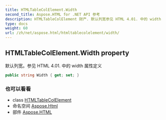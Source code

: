 ```yaml
---
title: HTMLTableColElement.Width
second_title: Aspose.HTML for .NET API 参考
description: HTMLTableColElement 财产. 默认列宽参见 HTML 4.01. 中的 width 属性定义
type: docs
weight: 60
url: /zh/net/aspose.html/htmltablecolelement/width/
---
```

## HTMLTableColElement.Width property

默认列宽。参见 HTML 4.01. 中的 width 属性定义

```csharp
public string Width { get; set; }
```

### 也可以看看

* class [HTMLTableColElement](../)
* 命名空间 [Aspose.Html](../../htmltablecolelement/)
* 部件 [Aspose.HTML](../../../)


